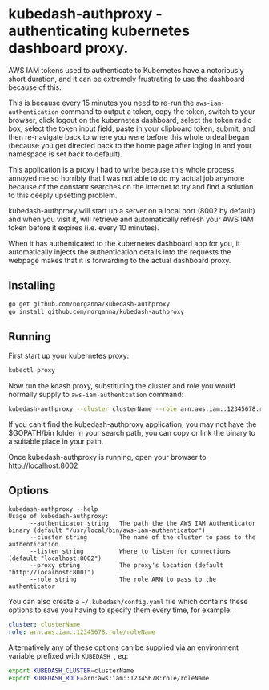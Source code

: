 # kubedash-authproxy - authenticating kubernetes dashboard proxy.

AWS IAM tokens used to authenticate to Kubernetes have a notoriously short duration, and it can be extremely frustrating to use the dashboard because of this.

This is because every 15 minutes you need to re-run the `aws-iam-authentication` command to output a token, copy the token, switch to your browser, click logout on the kubernetes dashboard, select the token radio box, select the token input field, paste in your clipboard token, submit, and then re-navigate back to where you were before this whole ordeal began (because you get directed back to the home page after loging in and your namespace is set back to default).

This application is a proxy I had to write because this whole process annoyed me so horribly that I was not able to do my actual job anymore because of the constant searches on the internet to try and find a solution to this deeply upsetting problem.

kubedash-authproxy will start up a server on a local port (8002 by default) and when you visit it, will retrieve and automatically refresh your AWS IAM token before it expires (i.e. every 10 minutes).

When it has authenticated to the kubernetes dashboard app for you, it automatically injects the authentication details into the requests the webpage makes that it is forwarding to the actual dashboard proxy.

## Installing

```bash
go get github.com/norganna/kubedash-authproxy
go install github.com/norganna/kubedash-authproxy
```

## Running

First start up your kubernetes proxy:

```bash
kubectl proxy
```

Now run the kdash proxy, substituting the cluster and role you would normally supply to `aws-iam-authentcation` command:

```bash
kubedash-authproxy --cluster clusterName --role arn:aws:iam::12345678:role/roleName
```

If you can't find the kubedash-authproxy application, you may not have the $GOPATH/bin folder in your search path, you can copy or
link the binary to a suitable place in your path.

Once kubedash-authproxy is running, open your browser to [http://localhost:8002](http://localhost:8002)

## Options

```
kubedash-authproxy --help
Usage of kubedash-authproxy:
      --authenticator string   The path the the AWS IAM Authenticator binary (default "/usr/local/bin/aws-iam-authenticator")
      --cluster string         The name of the cluster to pass to the authentication
      --listen string          Where to listen for connections (default "localhost:8002")
      --proxy string           The proxy's location (default "http://localhost:8001")
      --role string            The role ARN to pass to the authenticator
```

You can also create a `~/.kubedash/config.yaml` file which contains these options to save you having to specify them every time, for example:

```yaml
cluster: clusterName
role: arn:aws:iam::12345678:role/roleName
```

Alternatively any of these options can be supplied via an environment variable prefixed with `KUBEDASH_`, eg:

```bash
export KUBEDASH_CLUSTER=clusterName
export KUBEDASH_ROLE=arn:aws:iam::12345678:role/roleName
```
